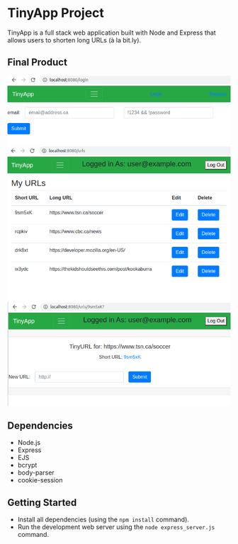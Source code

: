 # TinyApp Project

TinyApp is a full stack web application built with Node and Express that allows users to shorten long URLs (à la bit.ly).

## Final Product

!["Screencapture of login page"](https://github.com/k1tumfox/tinyapp/blob/master/docs/TA-login.png?raw=true)
!["Screencapture of main page"](https://github.com/k1tumfox/tinyapp/blob/master/docs/TA-main.png?raw=true)
!["Screencapture of edit URL page"](https://github.com/k1tumfox/tinyapp/blob/master/docs/TA-editURL.png?raw=true)

## Dependencies

- Node.js
- Express
- EJS
- bcrypt
- body-parser
- cookie-session

## Getting Started

- Install all dependencies (using the `npm install` command).
- Run the development web server using the `node express_server.js` command.